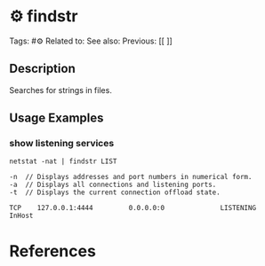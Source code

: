 # ⚙️ findstr

Tags: #⚙️ 
Related to: 
See also: 
Previous: [[ ]]

## Description

Searches for strings in files.

## Usage Examples

### show listening services

	netstat -nat | findstr LIST

```
-n	// Displays addresses and port numbers in numerical form.
-a	// Displays all connections and listening ports.
-t	// Displays the current connection offload state.
```

```
TCP    127.0.0.1:4444         0.0.0.0:0              LISTENING       InHost
```

# References